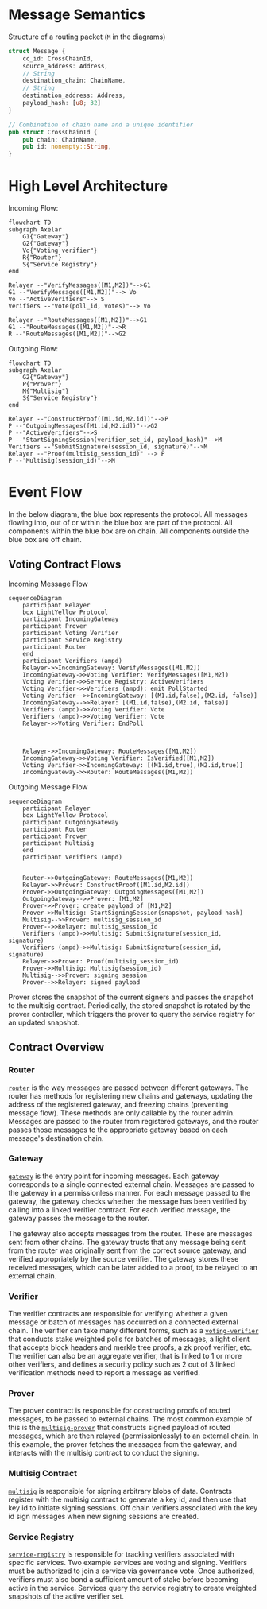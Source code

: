 # Message Semantics

Structure of a routing packet (`M` in the diagrams)

```rust
struct Message {
    cc_id: CrossChainId,
    source_address: Address,
    // String
    destination_chain: ChainName,
    // String
    destination_address: Address,
    payload_hash: [u8; 32]
}

// Combination of chain name and a unique identifier
pub struct CrossChainId {
    pub chain: ChainName,
    pub id: nonempty::String,
}
```

# High Level Architecture

Incoming Flow:

```mermaid
flowchart TD
subgraph Axelar
	G1{"Gateway"}
    G2{"Gateway"}
	Vo{"Voting verifier"}
	R{"Router"}
    S{"Service Registry"}
end

Relayer --"VerifyMessages([M1,M2])"-->G1
G1 --"VerifyMessages([M1,M2])"--> Vo
Vo --"ActiveVerifiers"--> S
Verifiers --"Vote(poll_id, votes)"--> Vo

Relayer --"RouteMessages([M1,M2])"-->G1
G1 --"RouteMessages([M1,M2])"-->R
R --"RouteMessages([M1,M2])"-->G2
```

Outgoing Flow:

```mermaid
flowchart TD
subgraph Axelar
    G2{"Gateway"}
    P{"Prover"}
    M{"Multisig"}
    S{"Service Registry"}
end

Relayer --"ConstructProof([M1.id,M2.id])"-->P
P --"OutgoingMessages([M1.id,M2.id])"-->G2
P --"ActiveVerifiers"-->S
P --"StartSigningSession(verifier_set_id, payload_hash)"-->M
Verifiers --"SubmitSignature(session_id, signature)"-->M
Relayer --"Proof(multisig_session_id)" --> P
P --"Multisig(session_id)"-->M
```

# Event Flow

In the below diagram, the blue box represents the protocol. All messages flowing into, out of or within the blue box
are part of the protocol. All components within the blue box are on chain. All components outside the blue box are off
chain.

## Voting Contract Flows

Incoming Message Flow

```mermaid
sequenceDiagram
    participant Relayer
    box LightYellow Protocol
    participant IncomingGateway
    participant Prover
    participant Voting Verifier
    participant Service Registry
    participant Router
    end
    participant Verifiers (ampd)
    Relayer->>IncomingGateway: VerifyMessages([M1,M2])
    IncomingGateway->>Voting Verifier: VerifyMessages([M1,M2])
    Voting Verifier->>Service Registry: ActiveVerifiers
    Voting Verifier->>Verifiers (ampd): emit PollStarted
    Voting Verifier-->>IncomingGateway: [(M1.id,false),(M2.id, false)]
    IncomingGateway-->>Relayer: [(M1.id,false),(M2.id, false)]
    Verifiers (ampd)->>Voting Verifier: Vote
    Verifiers (ampd)->>Voting Verifier: Vote
    Relayer->>Voting Verifier: EndPoll



    Relayer->>IncomingGateway: RouteMessages([M1,M2])
    IncomingGateway->>Voting Verifier: IsVerified([M1,M2])
    Voting Verifier->>IncomingGateway: [(M1.id,true),(M2.id,true)]
    IncomingGateway->>Router: RouteMessages([M1,M2])

```

Outgoing Message Flow

```mermaid
sequenceDiagram
    participant Relayer
    box LightYellow Protocol
    participant OutgoingGateway
    participant Router
    participant Prover
    participant Multisig
    end
    participant Verifiers (ampd)


    Router->>OutgoingGateway: RouteMessages([M1,M2])
    Relayer->>Prover: ConstructProof([M1.id,M2.id])
    Prover->>OutgoingGateway: OutgoingMessages([M1,M2])
    OutgoingGateway-->>Prover: [M1,M2]
    Prover->>Prover: create payload of [M1,M2]
    Prover->>Multisig: StartSigningSession(snapshot, payload hash)
    Multisig-->>Prover: multisig_session_id
    Prover-->>Relayer: multisig_session_id
    Verifiers (ampd)->>Multisig: SubmitSignature(session_id, signature)
    Verifiers (ampd)->>Multisig: SubmitSignature(session_id, signature)
    Relayer->>Prover: Proof(multisig_session_id)
    Prover->>Multisig: Multisig(session_id)
    Multisig-->>Prover: signing session
    Prover-->>Relayer: signed payload

```

Prover stores the snapshot of the current signers and passes the snapshot to the multisig contract.
Periodically, the stored snapshot is rotated by the prover controller, which triggers the prover to
query the service registry for an updated snapshot.

## Contract Overview

### Router

[`router`](contracts/router.md) is the way messages are passed between different gateways. The
router has methods for registering new chains and gateways, updating the address of the registered gateway, and freezing
chains (preventing message flow). These methods are only callable by the router admin. Messages are passed to the router
from registered gateways, and the router passes those messages to the appropriate gateway based on each message's
destination chain.

### Gateway

[`gateway`](contracts/gateway.md) is the entry point for incoming messages. Each gateway corresponds to a single
connected external chain. Messages are passed to the gateway in a permissionless manner. For each message passed to the
gateway, the gateway checks whether the message has been verified by calling into a linked verifier contract. For each
verified message, the gateway passes the message to the router.

The gateway also accepts messages from the router. These are messages sent from other chains. The gateway trusts that
any message being sent from the router was originally sent from the correct source gateway, and verified appropriately
by the source verifier. The gateway stores these received messages, which can be later added to a proof, to be relayed
to an external chain.

### Verifier

The verifier contracts are responsible for verifying whether a given message or batch of messages has occurred on a
connected external chain. The verifier can take many different forms, such as
a [`voting-verifier`](contracts/voting_verifier.md) that conducts stake weighted polls for batches of messages, a light
client that accepts block headers and merkle tree proofs, a zk proof verifier, etc. The verifier can also be
an aggregate verifier, that is linked to 1 or more other verifiers, and defines a security policy such as 2 out of 3
linked verification methods need to report a message as verified.

### Prover

The prover contract is responsible for constructing proofs of routed messages, to be passed to external chains. The most
common example of this is the [`multisig-prover`](contracts/multisig_prover.md) that constructs signed payload of routed
messages, which are then relayed (permissionlessly) to an external chain. In this example, the prover fetches the
messages from the gateway, and interacts with the multisig contract to conduct the signing.

### Multisig Contract

[`multisig`](contracts/multisig.md) is responsible for signing arbitrary blobs of data. Contracts register with the
multisig contract to generate a key id, and then use that key id to initiate signing sessions. Off chain verifiers
associated with the key id sign messages when new signing sessions are created.

### Service Registry

[`service-registry`](contracts/service_registry.md) is responsible for tracking verifiers associated with specific
services. Two example services are voting and signing. Verifiers must be authorized to join a service via governance
vote. Once authorized, verifiers must also bond a sufficient amount of stake before becoming active in the service.
Services query the service registry to create weighted snapshots of the active verifier set.
